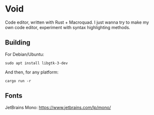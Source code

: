 # Void
Code editor, written with Rust + Macroquad.
I just wanna try to make my own code editor, experiment with syntax highlighting methods.

## Building
For Debian/Ubuntu: 
```
sudo apt install libgtk-3-dev
```

And then, for any platform: 
```
cargo run -r
```

## Fonts
JetBrains Mono: https://www.jetbrains.com/lp/mono/
